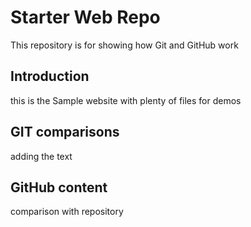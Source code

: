 # Starter Web Repo

This repository is for showing how Git and GitHub work

## Introduction

this is the Sample website with plenty of files for demos

## GIT comparisons

adding the text

## GitHub content
comparison with repository
